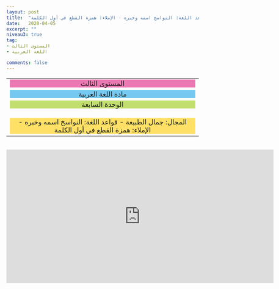 ```yaml
---
layout: post
title:  "المستوى الثالث - مادة اللغة العربية - الوحدة السابعة - المجال: جمال الطبيعة - قواعد اللغة: النواسخ اسمه وخبره - الإملاء: همزة القطع في أول الكلمة"
date:   2020-04-05
excerpt: ""
niveau3: true
tag:
- المستوى الثالث 
- اللغة العربية

comments: false
---
```

<center>
<table dir="rtl" style="width: 100%; text-align: center; font-size: large;"><tbody>
<tr><td><div style="background-color: #ec79b3;"><span>
المستوى الثالث
</span></div></td></tr>
<tr><td><div style="background-color: #75c9f0; "><span>
مادة اللغة العربية
</span></div></td></tr>
<tr><td><div style="background-color: #c2de6e; "><span>
 الوحدة السابعة

</span></div></td></tr><tr>
<td><div style="background-color: #ffe066; ">
المجال:  جمال الطبيعة - قواعد اللغة: النواسخ اسمه وخبره - الإملاء: همزة القطع في أول الكلمة

</div></td></tr>
</tbody></table><br>
<iframe width="700px" height="350px" src="https://www.youtube.com/embed/6KgvghO67YE?rel=0&controls=1&showinfo=0&modestbranding=1&enablejsapi=1" allowfullscreen frameborder="0" ></iframe>
</center>
